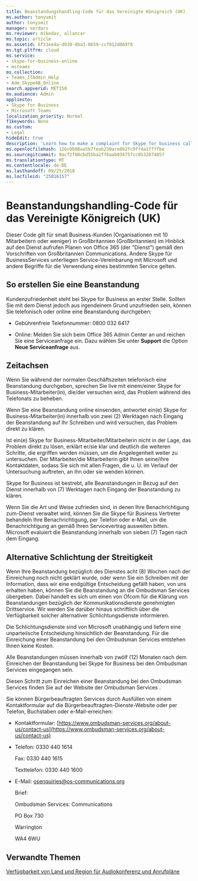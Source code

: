 ```yaml
---
title: Beanstandungshandling-Code für das Vereinigte Königreich (UK)
ms.author: tonysmit
author: tonysmit
manager: serdars
ms.reviewer: mikedav, allancar
ms.topic: article
ms.assetid: 6f51ee4a-d939-4ba3-8659-ccf012d069f8
ms.tgt.pltfrm: cloud
ms.service:
- skype-for-business-online
- msteams
ms.collection:
- Teams_ITAdmin_Help
- Adm_Skype4B_Online
search.appverid: MET150
ms.audience: Admin
appliesto:
- Skype for Business
- Microsoft Teams
localization_priority: Normal
f1keywords: None
ms.custom:
- Legal
hideEdit: true
description: 'Learn how to make a complaint for Skype for business calling services (PSTN Calling in the United Kingdom), what the timelines are for replies, and how to resolve disputes for unresolved complaints. '
ms.openlocfilehash: 126c0b88aa5b7feab230ace8b2fc9ff4a1ffffbe
ms.sourcegitcommit: 9acf2f80cbd55ba2ff6aab034757cc053287485f
ms.translationtype: MT
ms.contentlocale: de-DE
ms.lasthandoff: 09/25/2018
ms.locfileid: "25016157"
---
```

# <a name="complaint-handling-code-for-the-united-kingdom-uk"></a>Beanstandungshandling-Code für das Vereinigte Königreich (UK)

Dieser Code gilt für small Business-Kunden (Organisationen mit 10 Mitarbeitern oder weniger) in Großbritannien (Großbritannien) im Hinblick auf den Dienst aufrufen Planen von Office 365 (der "Dienst") gemäß den Vorschriften von Großbritannien Communications. Andere Skype für BusinessServices unterliegen Service-Vereinbarung mit Microsoft und andere Begriffe für die Verwendung eines bestimmten Service gelten.

## <a name="how-to-make-a-complaint"></a>So erstellen Sie eine Beanstandung

Kundenzufriedenheit steht bei Skype for Business an erster Stelle. Sollten Sie mit dem Dienst jedoch aus irgendeinem Grund unzufrieden sein, können Sie telefonisch oder online eine Beanstandung durchgeben:

- Gebührenfreie Telefonnummer: 0800 032 6417

- Online: Melden Sie sich beim Office 365 Admin Center an und reichen Sie eine Serviceanfrage ein. Dazu wählen Sie unter **Support** die Option **Neue Serviceanfrage** aus.

## <a name="timelines"></a>Zeitachsen

Wenn Sie während der normalen Geschäftszeiten telefonisch eine Beanstandung durchgeben, sprechen Sie live mit einem/einer Skype for Business-Mitarbeiter(in), die/der versuchen wird, das Problem während des Telefonats zu beheben.

Wenn Sie eine Beanstandung online einsenden, antwortet ein(e) Skype for Business-Mitarbeiter(in) innerhalb von zwei (2) Werktagen nach Eingang der Beanstandung auf Ihr Schreiben und wird versuchen, das Problem direkt zu klären.

Ist ein(e) Skype for Business-Mitarbeiter/Mitarbeiterin nicht in der Lage, das Problem direkt zu lösen, erklärt er/sie klar und deutlich die weiteren Schritte, die ergriffen werden müssen, um die Angelegenheit weiter zu untersuchen. Der Mitarbeiter/die Mitarbeiterin gibt Ihnen seine/ihre Kontaktdaten, sodass Sie sich mit allen Fragen, die u. U. im Verlauf der Untersuchung auftreten, an ihn oder sie wenden können.

Skype for Business ist bestrebt, alle Beanstandungen in Bezug auf den Dienst innerhalb von (7) Werktagen nach Eingang der Beanstandung zu klären.

Wenn Sie die Art und Weise zufrieden sind, in denen Ihre Benachrichtigung zum-Dienst verwaltet wird, können Sie die Skype für Business Vertreter behandeln Ihre Benachrichtigung, per Telefon oder e-Mail, um die Benachrichtigung an gemäß Ihren Servicevertrag ausweiten bitten. Microsoft evaluiert die Beanstandung innerhalb von sieben (7) Tagen nach dem Eingang.

## <a name="alternative-dispute-resolution"></a>Alternative Schlichtung der Streitigkeit

Wenn Ihre Beanstandung bezüglich des Dienstes acht (8) Wochen nach der Einreichung noch nicht geklärt wurde, oder wenn Sie ein Schreiben mit der Information, dass wir eine endgültige Entscheidung gefällt haben, von uns erhalten haben, können Sie die Beanstandung an die Ombudsman Services übergeben. Dabei handelt es sich um einen von Ofcom für die Klärung von Beanstandungen bezüglich der Kommunikationsdienste genehmigten Drittservice. Wir werden Sie darüber hinaus schriftlich über die Verfügbarkeit solcher alternativer Schlichtungsdienste informieren.

Die Schlichtungsdienste sind von Microsoft unabhängig und liefern eine unparteiische Entscheidung hinsichtlich der Beanstandung. Für die Einreichung einer Beanstandung bei den Ombudsman Services entstehen Ihnen keine Kosten.

Alle Beanstandungen müssen innerhalb von zwölf (12) Monaten nach dem Einreichen der Beanstandung bei Skype for Business bei den Ombudsman Services eingegangen sein.

Diesen Schritt zum Einreichen einer Beanstandung bei den Ombudsman Services finden Sie auf der Website der Ombudsman Services [](https://go.microsoft.com/fwlink/?LinkID=820708&amp;clcid=0x809).

Sie können Bürgerbeauftragten Services durch Ausfüllen von einem Kontaktformular auf die Bürgerbeauftragten-Dienste-Website oder per Telefon, Buchstaben oder e-Mail-erreichen:

- Kontaktformular: [https://www.ombudsman-services.org/about-us/contact-us](https://www.ombudsman-services.org/about-us/contact-us)

- Telefon: 0330 440 1614

    Fax: 0330 440 1615

    Texttelefon: 0330 440 1600

- E-Mail: [osenquiries@os-communications.org](mailto:osenquiries@os-communications.org)

    Brief:

    Ombudsman Services: Communications

    PO Box 730

    Warrington

    WA4 6WU


## <a name="related-topics"></a>Verwandte Themen
[Verfügbarkeit von Land und Region für Audiokonferenz und Anrufpläne](country-and-region-availability-for-audio-conferencing-and-calling-plans/country-and-region-availability-for-audio-conferencing-and-calling-plans.md)

